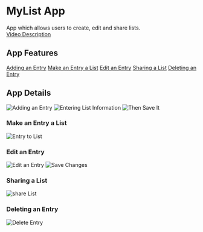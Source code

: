 # MyList App

<p>App which allows users to create, edit and share lists.<br>
<a href="https://www.youtube.com">Video Description</a></p>

## App Features
<a href="#addEntry">Adding an Entry</a>
<a href="#entryToList">Make an Entry a List</a>
<a href="#editEntry">Edit an Entry</a>
<a href="#shareList">Sharing a List</a>
<a href="#deleteEntry">Deleting an Entry</a>

<a name="addEntry"></a>
## App Details
![Adding an Entry](/readMeImages/addEntry.jpg)
![Entering List Information](/readMeImages/enterTitleDescription.jpg)
![Then Save It](/readMeImages/saveEntry.jpg)

<a name="entryToList"></a>
### Make an Entry a List
![Entry to List](/readMeImages/entryToList.jpg)

<a name="editEntry"></a>
### Edit an Entry
![Edit an Entry](/readMeImages/editEntry.jpg)
![Save Changes](/readMeImages/saveChanges.jpg)

<a name="shareList"></a>
### Sharing a List
![share List](/readMeImages/shareList.jpg)

<a name="deleteEntry"></a>
### Deleting an Entry
![Delete Entry](/readMeImages/deleteEntry.jpg)